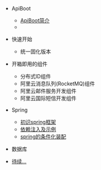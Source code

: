 - ApiBoot

  - [ApiBoot简介](desgin-pattern/Java面试必备：手写单例模式.md)
  - 

- 快速开始
  
  - 统一固化版本

- 开箱即用的组件
  
  - 分布式ID组件
  - 阿里云消息队列(RocketMQ)组件
  - 阿里云邮件服务开发组件
  - 阿里云国际短信开发组件

- Spring

  - [初识spring框架](spring/【10分钟学Spring】：（一）初识Spring框架.md)
  - [依赖注入及示例](spring/【10分钟学Spring】：（二）一文搞懂spring依赖注入（DI）.md)
  - [spring的条件化装配](spring/【10分钟学Spring】：（三）你了解spring的高级装配吗_条件化装配bean.md)

- 数据库


- [待续...](callme.md)
